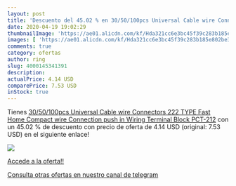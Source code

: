 ```yaml
---
layout: post
title: 'Descuento del 45.02 % en 30/50/100pcs Universal Cable wire Connec'
date: 2020-04-19 19:02:29
thumbnailImage: 'https://ae01.alicdn.com/kf/Hda321cc6e3bc45f39c283b185e802be36/30-50-100pcs-Universal-Cable-wire-Connectors-222-TYPE-Fast-Home-Compact-wire-Connection-push-in.jpg_350x350._SL200_.jpg'
images: [ 'https://ae01.alicdn.com/kf/Hda321cc6e3bc45f39c283b185e802be36/30-50-100pcs-Universal-Cable-wire-Connectors-222-TYPE-Fast-Home-Compact-wire-Connection-push-in.jpg_350x350._SL200_.jpg' ]
comments: true
category: ofertas
author: ring
slug: 4000145341391
description:
actualPrice: 4.14 USD
comparePrice: 7.53 USD
inStock: true
---
```


Tienes [30/50/100pcs Universal Cable wire Connectors 222 TYPE Fast Home Compact wire Connection push in Wiring Terminal Block PCT-212](https://www.amazon.com/dp/4000145341391/?tag=redken08-20) con un 45.02 % de descuento con precio de oferta de 4.14 USD (original: 7.53 USD) en el siguiente enlace!

[![](https://ae01.alicdn.com/kf/Hda321cc6e3bc45f39c283b185e802be36/30-50-100pcs-Universal-Cable-wire-Connectors-222-TYPE-Fast-Home-Compact-wire-Connection-push-in.jpg_350x350._SL200_.jpg)](https://www.amazon.com/dp/4000145341391/?tag=redken08-20)

[Accede a la oferta!!](https://www.amazon.com/dp/4000145341391/?tag=redken08-20)

[Consulta otras ofertas en nuestro canal de telegram](https://t.me/s/ofertas25)
